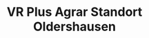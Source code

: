 ---
title: "VR Plus Agrar Standort Oldershausen"
url: /marschacht/vr-plus-agrar-standort-oldershausen/
shop: Großhandel
---